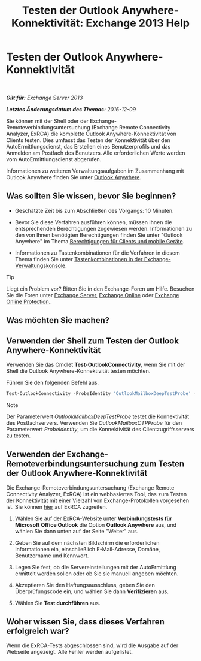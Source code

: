 ﻿---
title: 'Testen der Outlook Anywhere-Konnektivität: Exchange 2013 Help'
TOCTitle: Testen der Outlook Anywhere-Konnektivität
ms:assetid: 0dc5b68f-2316-446a-84c9-5f1c50dc3776
ms:mtpsurl: https://technet.microsoft.com/de-de/library/Ee633453(v=EXCHG.150)
ms:contentKeyID: 50554811
ms.date: 04/24/2018
mtps_version: v=EXCHG.150
ms.translationtype: HT
---

# Testen der Outlook Anywhere-Konnektivität

 

_**Gilt für:** Exchange Server 2013_

_**Letztes Änderungsdatum des Themas:** 2016-12-09_

Sie können mit der Shell oder der Exchange-Remoteverbindungsuntersuchung (Exchange Remote Connectivity Analyzer, ExRCA) die komplette Outlook Anywhere-Konnektivität von Clients testen. Dies umfasst das Testen der Konnektivität über den AutoErmittlungsdienst, das Erstellen eines Benutzerprofils und das Anmelden am Postfach des Benutzers. Alle erforderlichen Werte werden vom AutoErmittlungsdienst abgerufen.

Informationen zu weiteren Verwaltungsaufgaben im Zusammenhang mit Outlook Anywhere finden Sie unter [Outlook Anywhere](outlook-anywhere-exchange-2013-help.md).

## Was sollten Sie wissen, bevor Sie beginnen?

  - Geschätzte Zeit bis zum Abschließen des Vorgangs: 10 Minuten.

  - Bevor Sie diese Verfahren ausführen können, müssen Ihnen die entsprechenden Berechtigungen zugewiesen werden. Informationen zu den von Ihnen benötigten Berechtigungen finden Sie unter "Outlook Anywhere" im Thema [Berechtigungen für Clients und mobile Geräte](clients-and-mobile-devices-permissions-exchange-2013-help.md).

  - Informationen zu Tastenkombinationen für die Verfahren in diesem Thema finden Sie unter [Tastenkombinationen in der Exchange-Verwaltungskonsole](keyboard-shortcuts-in-the-exchange-admin-center-exchange-online-protection-help.md).


> [!TIP]
> Liegt ein Problem vor? Bitten Sie in den Exchange-Foren um Hilfe. Besuchen Sie die Foren unter <A href="https://go.microsoft.com/fwlink/p/?linkid=60612">Exchange Server</A>, <A href="https://go.microsoft.com/fwlink/p/?linkid=267542">Exchange Online</A> oder <A href="https://go.microsoft.com/fwlink/p/?linkid=285351">Exchange Online Protection</A>..



## Was möchten Sie machen?

## Verwenden der Shell zum Testen der Outlook Anywhere-Konnektivität

Verwenden Sie das Cmdlet **Test-OutlookConnectivity**, wenn Sie mit der Shell die Outlook Anywhere-Konnektivität testen möchten.

Führen Sie den folgenden Befehl aus.

```powershell
Test-OutlookConnectivity -ProbeIdentity 'OutlookMailboxDeepTestProbe' -MailboxId tony@contoso.com -Hostname contoso.com
```

> [!NOTE]
> Der Parameterwert <EM>OutlookMailboxDeepTestProbe</EM> testet die Konnektivität des Postfachservers. Verwenden Sie <EM>OutlookMailboxCTPProbe</EM> für den Parameterwert <EM>ProbeIdentity</EM>, um die Konnektivität des Clientzugriffsservers zu testen.



## Verwenden der Exchange-Remoteverbindungsuntersuchung zum Testen der Outlook Anywhere-Konnektivität

Die Exchange-Remoteverbindungsuntersuchung (Exchange Remote Connectivity Analyzer, ExRCA) ist ein webbasiertes Tool, das zum Testen der Konnektivität mit einer Vielzahl von Exchange-Protokollen vorgesehen ist. Sie können [hier](https://go.microsoft.com/fwlink/p/?linkid=167905) auf ExRCA zugreifen.

1.  Wählen Sie auf der ExRCA-Website unter **Verbindungstests für Microsoft Office Outlook** die Option **Outlook Anywhere** aus, und wählen Sie dann unten auf der Seite "Weiter" aus.

2.  Geben Sie auf dem nächsten Bildschirm die erforderlichen Informationen ein, einschließlich E-Mail-Adresse, Domäne, Benutzername und Kennwort.

3.  Legen Sie fest, ob die Servereinstellungen mit der AutoErmittlung ermittelt werden sollen oder ob Sie sie manuell angeben möchten.

4.  Akzeptieren Sie den Haftungsausschluss, geben Sie den Überprüfungscode ein, und wählen Sie dann **Verifizieren** aus.

5.  Wählen Sie **Test durchführen** aus.

## Woher wissen Sie, dass dieses Verfahren erfolgreich war?

Wenn die ExRCA-Tests abgeschlossen sind, wird die Ausgabe auf der Webseite angezeigt. Alle Fehler werden aufgelistet.

